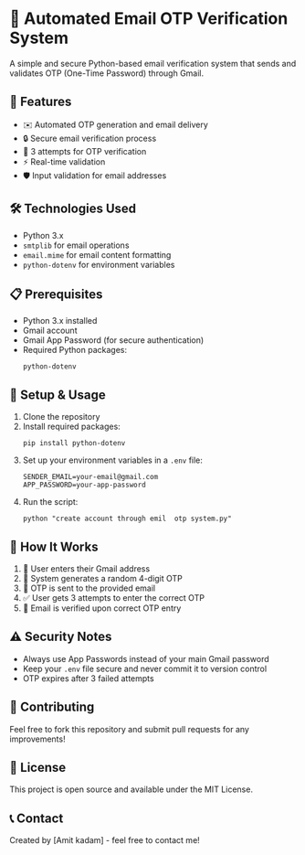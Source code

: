 # 📧 Automated Email OTP Verification System

A simple and secure Python-based email verification system that sends and validates OTP (One-Time Password) through Gmail.

## 🌟 Features

- ✉️ Automated OTP generation and email delivery
- 🔒 Secure email verification process
- 🔄 3 attempts for OTP verification
- ⚡ Real-time validation
- 🛡️ Input validation for email addresses

## 🛠️ Technologies Used

- Python 3.x
- `smtplib` for email operations
- `email.mime` for email content formatting
- `python-dotenv` for environment variables

## 📋 Prerequisites

- Python 3.x installed
- Gmail account
- Gmail App Password (for secure authentication)
- Required Python packages:
  ```
  python-dotenv
  ```

## 🚀 Setup & Usage

1. Clone the repository
2. Install required packages:
   ```
   pip install python-dotenv
   ```
3. Set up your environment variables in a `.env` file:
   ```
   SENDER_EMAIL=your-email@gmail.com
   APP_PASSWORD=your-app-password
   ```
4. Run the script:
   ```
   python "create account through emil  otp system.py"
   ```

## 🔑 How It Works

1. 📝 User enters their Gmail address
2. 🎲 System generates a random 4-digit OTP
3. 📨 OTP is sent to the provided email
4. ✅ User gets 3 attempts to enter the correct OTP
5. 🎉 Email is verified upon correct OTP entry

## ⚠️ Security Notes

- Always use App Passwords instead of your main Gmail password
- Keep your `.env` file secure and never commit it to version control
- OTP expires after 3 failed attempts

## 👥 Contributing

Feel free to fork this repository and submit pull requests for any improvements!

## 📄 License

This project is open source and available under the MIT License.

## 📞 Contact

Created by [Amit kadam] - feel free to contact me!
